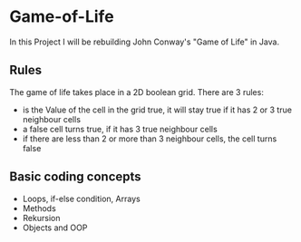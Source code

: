 # Game-of-Life
In this Project I will be rebuilding John Conway's "Game of Life" in Java.

## Rules
The game of life takes place in a 2D boolean grid. There are 3 rules:
  - is the Value of the cell in the grid true, it will stay true if it has 2 or 3 true  neighbour cells
  - a false cell turns true, if it has 3 true neighbour cells
  - if there are less than 2 or more than 3 neighbour cells, the cell turns false

## Basic coding concepts
  - Loops, if-else condition, Arrays
  - Methods
  - Rekursion
  - Objects and OOP
